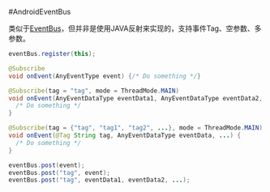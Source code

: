 #AndroidEventBus

类似于[EventBus](https://github.com/greenrobot/EventBus)，但并非是使用JAVA反射来实现的，支持事件Tag、空参数、多参数。



```java
eventBus.register(this);
```

```java
@Subscribe
void onEvent(AnyEventType event) {/* Do something */}

@Subscribe(tag = "tag", mode = ThreadMode.MAIN)
void onEvent(AnyEventDataType eventData1, AnyEventDataType eventData2, ...) {
  /* Do something */
}

@Subscribe(tag = {"tag", "tag1", "tag2", ...}, mode = ThreadMode.MAIN)
void onEvent(@Tag String tag, AnyEventDataType eventData, ...) {
  /* Do something */
}
```

```java
eventBus.post(event);
eventBus.post("tag", event);
eventBus.post("tag", eventData1, eventData2, ...);
```

